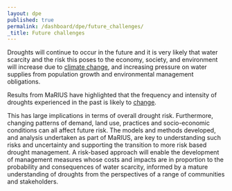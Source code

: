 ```yaml
---
layout: dpe
published: true
permalink: /dashboard/dpe/future_challenges/
_title: Future challenges
---
```


Droughts will continue to occur in the future and it is very likely that water scarcity and the risk this poses to the economy, society, and environment will increase due to [climate change](http://prose.io/#5j4/mariusdroughtproject.org/edit/gh-pages/_pages/dashboard/dpe/drought_events_past_future.md), and increasing pressure on water supplies from population growth and environmental management obligations.

Results from MaRIUS have highlighted that the frequency and intensity of droughts experienced in the past is likely to [change](https://5j4.github.io/mariusdroughtproject.org/dashboard/dpe/drought_events_past_future/). 

This has large implications in terms of overall drought risk. Furthermore, changing patterns of demand, land use, practices and socio-economic conditions can all affect future risk. The models and methods developed, and analysis undertaken as part of MaRIUS, are key to understanding such risks and uncertainty and supporting the transition to more risk based drought management. A risk-based approach will enable the development of management measures whose costs and impacts are in proportion to the probability and consequences of water scarcity, informed by a mature understanding of droughts from the perspectives of a range of communities and stakeholders.